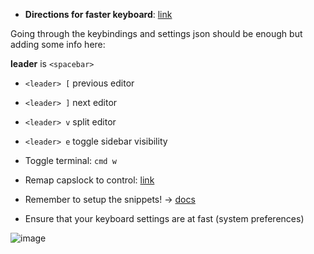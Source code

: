 - **Directions for faster keyboard**: [link](https://vimforvscode.com/enable-key-repeat-vim)

Going through the keybindings and settings json should be enough but adding some info here:

**leader** is `<spacebar>`

- `<leader> [` previous editor
- `<leader> ]` next editor
- `<leader> v` split editor
- `<leader> e` toggle sidebar visibility

- Toggle terminal: `cmd w`
- Remap capslock to control: [link](https://dev.to/andy4thehuynh/vim-tip-remap-caps-lock-to-control-3ih8)

- Remember to setup the snippets! -> [docs](https://code.visualstudio.com/docs/editor/userdefinedsnippets#:~:text=In%20Visual%20Studio%20Code%2C%20snippets,Snippet%20in%20the%20Command%20Palette.&text=tabCompletion%22%3A%20%22on%22%20%2C,Tab%20to%20insert%20a%20snippet.)
- Ensure that your keyboard settings are at fast (system preferences)

![image](https://user-images.githubusercontent.com/22555088/139585698-956a4554-1fac-4dba-867d-4d6a1508b1ab.png)
